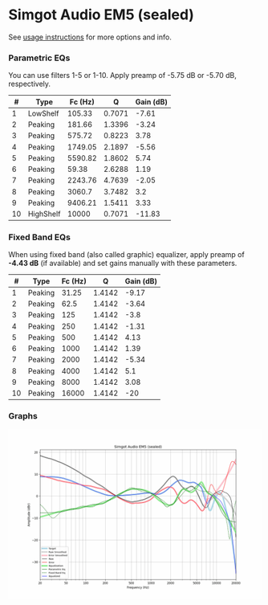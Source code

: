 # Simgot Audio EM5 (sealed)
See [usage instructions](https://github.com/jaakkopasanen/AutoEq#usage) for more options and info.

### Parametric EQs
You can use filters 1-5 or 1-10. Apply preamp of -5.75 dB or -5.70 dB, respectively.

|   # | Type      |   Fc (Hz) |      Q |   Gain (dB) |
|-----|-----------|-----------|--------|-------------|
|   1 | LowShelf  |    105.33 | 0.7071 |       -7.61 |
|   2 | Peaking   |    181.66 | 1.3396 |       -3.24 |
|   3 | Peaking   |    575.72 | 0.8223 |        3.78 |
|   4 | Peaking   |   1749.05 | 2.1897 |       -5.56 |
|   5 | Peaking   |   5590.82 | 1.8602 |        5.74 |
|   6 | Peaking   |     59.38 | 2.6288 |        1.19 |
|   7 | Peaking   |   2243.76 | 4.7639 |       -2.05 |
|   8 | Peaking   |   3060.7  | 3.7482 |        3.2  |
|   9 | Peaking   |   9406.21 | 1.5411 |        3.33 |
|  10 | HighShelf |  10000    | 0.7071 |      -11.83 |

### Fixed Band EQs
When using fixed band (also called graphic) equalizer, apply preamp of **-4.43 dB** (if available) and set gains manually with these parameters.

|   # | Type    |   Fc (Hz) |      Q |   Gain (dB) |
|-----|---------|-----------|--------|-------------|
|   1 | Peaking |     31.25 | 1.4142 |       -9.17 |
|   2 | Peaking |     62.5  | 1.4142 |       -3.64 |
|   3 | Peaking |    125    | 1.4142 |       -3.8  |
|   4 | Peaking |    250    | 1.4142 |       -1.31 |
|   5 | Peaking |    500    | 1.4142 |        4.13 |
|   6 | Peaking |   1000    | 1.4142 |        1.39 |
|   7 | Peaking |   2000    | 1.4142 |       -5.34 |
|   8 | Peaking |   4000    | 1.4142 |        5.1  |
|   9 | Peaking |   8000    | 1.4142 |        3.08 |
|  10 | Peaking |  16000    | 1.4142 |      -20    |

### Graphs
![](./Simgot%20Audio%20EM5%20(sealed).png)
